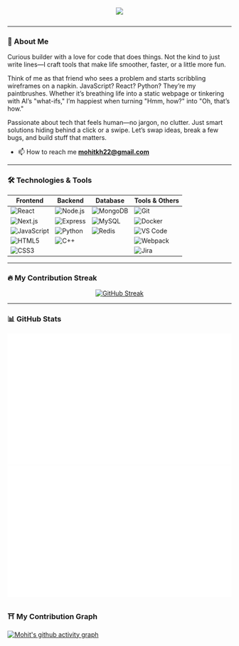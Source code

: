 <h1 align="center">
  <img src="https://readme-typing-svg.herokuapp.com/?font=Alice&size=40&center=true&vCenter=true&width=500&height=70&duration=4000&lines=Hi+There!+👋;+I'm+Mohit+Kholiya!;" />
</h1>

---
### 🚀 About Me
<p>Curious builder with a love for code that does things. Not the kind to just write lines—I craft tools that make life smoother, faster, or a little more fun.

Think of me as that friend who sees a problem and starts scribbling wireframes on a napkin. JavaScript? React? Python? They’re my paintbrushes. Whether it’s breathing life into a static webpage or tinkering with AI’s "what-ifs," I’m happiest when turning "Hmm, how?" into "Oh, that’s how."

Passionate about tech that feels human—no jargon, no clutter. Just smart solutions hiding behind a click or a swipe. Let’s swap ideas, break a few bugs, and build stuff that matters.
</p>

- 📫 How to reach me **mohitkh22@gmail.com** 

---
### 🛠️ Technologies & Tools

<div align="center">
  
| Frontend | Backend | Database | Tools & Others |
|----------|---------|----------|----------------|
| ![React](https://img.shields.io/badge/-React-61DAFB?style=flat-square&logo=react&logoColor=black) | ![Node.js](https://img.shields.io/badge/-Node.js-339933?style=flat-square&logo=node.js&logoColor=white) | ![MongoDB](https://img.shields.io/badge/-MongoDB-47A248?style=flat-square&logo=mongodb&logoColor=white) | ![Git](https://img.shields.io/badge/-Git-F05032?style=flat-square&logo=git&logoColor=white) |
| ![Next.js](https://img.shields.io/badge/-Next.js-000000?style=flat-square&logo=next.js&logoColor=white) | ![Express](https://img.shields.io/badge/-Express-000000?style=flat-square&logo=express&logoColor=white) | ![MySQL](https://img.shields.io/badge/-MySQL-4479A1?style=flat-square&logo=mysql&logoColor=white) | ![Docker](https://img.shields.io/badge/-Docker-2496ED?style=flat-square&logo=docker&logoColor=white) |
| ![JavaScript](https://img.shields.io/badge/-JavaScript-F7DF1E?style=flat-square&logo=javascript&logoColor=black) | ![Python](https://img.shields.io/badge/-Python-3776AB?style=flat-square&logo=python&logoColor=white) | ![Redis](https://img.shields.io/badge/-Redis-DC382D?style=flat-square&logo=redis&logoColor=white) | ![VS Code](https://img.shields.io/badge/-VS%20Code-007ACC?style=flat-square&logo=visual-studio-code&logoColor=white) |
| ![HTML5](https://img.shields.io/badge/-HTML5-E34F26?style=flat-square&logo=html5&logoColor=white) | ![C++](https://img.shields.io/badge/-C++-00599C?style=flat-square&logo=c%2B%2B&logoColor=white) | | ![Webpack](https://img.shields.io/badge/-Webpack-8DD6F9?style=flat-square&logo=webpack&logoColor=black) |
| ![CSS3](https://img.shields.io/badge/-CSS3-1572B6?style=flat-square&logo=css3&logoColor=white) | | | ![Jira](https://img.shields.io/badge/-Jira-0052CC?style=flat-square&logo=jira&logoColor=white) |

</div>

---
### 🔥 My Contribution Streak
<div align="center">
<a href="https://git.io/streak-stats"><img src="https://streak-stats.demolab.com/?user=Mohit-Alive" alt="GitHub Streak" /></a>
<!--   [![GitHub Streak](https://streak-stats.demolab.com/?user=DenverCoder1)](https://git.io/streak-stats) -->
</div>

---
### 📊 GitHub Stats
![](https://raw.githubusercontent.com/mohit-alive/github-stats-transparent/output/generated/overview.svg)
![](https://raw.githubusercontent.com/mohit-alive/github-stats-transparent/output/generated/languages.svg)


### ⛩ My Contribution Graph
[![Mohit's github activity graph](https://github-readme-activity-graph.vercel.app/graph?username=Mohit-Alive&bg_color=010409&color=ffffff&line=00b344&point=ffffff&area=true&hide_border=true)](https://github.com/Mohit-Alive/github-readme-activity-graph)
